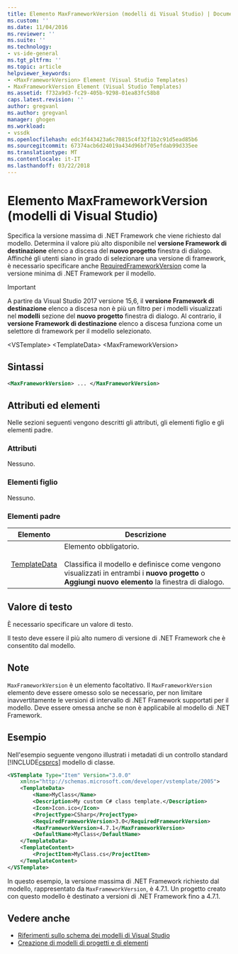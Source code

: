 ```yaml
---
title: Elemento MaxFrameworkVersion (modelli di Visual Studio) | Documenti Microsoft
ms.custom: ''
ms.date: 11/04/2016
ms.reviewer: ''
ms.suite: ''
ms.technology:
- vs-ide-general
ms.tgt_pltfrm: ''
ms.topic: article
helpviewer_keywords:
- <MaxFrameworkVersion> Element (Visual Studio Templates)
- MaxFrameworkVersion Element (Visual Studio Templates)
ms.assetid: f732a9d3-fc29-405b-9298-01ea83fc58b8
caps.latest.revision: ''
author: gregvanl
ms.author: gregvanl
manager: ghogen
ms.workload:
- vssdk
ms.openlocfilehash: edc3f443423a6c70815c4f32f1b2c91d5ead85b6
ms.sourcegitcommit: 67374acb6d24019a434d96bf705efdab99d335ee
ms.translationtype: MT
ms.contentlocale: it-IT
ms.lasthandoff: 03/22/2018
---
```

# <a name="maxframeworkversion-element-visual-studio-templates"></a>Elemento MaxFrameworkVersion (modelli di Visual Studio)

Specifica la versione massima di .NET Framework che viene richiesto dal modello. Determina il valore più alto disponibile nel **versione Framework di destinazione** elenco a discesa del **nuovo progetto** finestra di dialogo. Affinché gli utenti siano in grado di selezionare una versione di framework, è necessario specificare anche [RequiredFrameworkVersion](../extensibility/requiredframeworkversion-element-visual-studio-templates.md) come la versione minima di .NET Framework per il modello.

> [!IMPORTANT]
> A partire da Visual Studio 2017 versione 15,6, il **versione Framework di destinazione** elenco a discesa non è più un filtro per i modelli visualizzati nel **modelli** sezione del **nuovo progetto** finestra di dialogo. Al contrario, il **versione Framework di destinazione** elenco a discesa funziona come un selettore di framework per il modello selezionato.

 \<VSTemplate> \<TemplateData> \<MaxFrameworkVersion>

## <a name="syntax"></a>Sintassi

```xml
<MaxFrameworkVersion> ... </MaxFrameworkVersion>
```

## <a name="attributes-and-elements"></a>Attributi ed elementi
 Nelle sezioni seguenti vengono descritti gli attributi, gli elementi figlio e gli elementi padre.

### <a name="attributes"></a>Attributi
 Nessuno.

### <a name="child-elements"></a>Elementi figlio
 Nessuno.

### <a name="parent-elements"></a>Elementi padre

|Elemento|Descrizione|
|-------------|-----------------|
|[TemplateData](../extensibility/templatedata-element-visual-studio-templates.md)|Elemento obbligatorio.<br /><br /> Classifica il modello e definisce come vengono visualizzati in entrambi i **nuovo progetto** o **Aggiungi nuovo elemento** la finestra di dialogo.|

## <a name="text-value"></a>Valore di testo
 È necessario specificare un valore di testo.

 Il testo deve essere il più alto numero di versione di .NET Framework che è consentito dal modello.

## <a name="remarks"></a>Note

`MaxFrameworkVersion` è un elemento facoltativo. Il `MaxFrameworkVersion` elemento deve essere omesso solo se necessario, per non limitare inavvertitamente le versioni di intervallo di .NET Framework supportati per il modello. Deve essere omessa anche se non è applicabile al modello di .NET Framework.

## <a name="example"></a>Esempio

Nell'esempio seguente vengono illustrati i metadati di un controllo standard [!INCLUDE[csprcs](../data-tools/includes/csprcs_md.md)] modello di classe.

```xml
<VSTemplate Type="Item" Version="3.0.0"
    xmlns="http://schemas.microsoft.com/developer/vstemplate/2005">
    <TemplateData>
        <Name>MyClass</Name>
        <Description>My custom C# class template.</Description>
        <Icon>Icon.ico</Icon>
        <ProjectType>CSharp</ProjectType>
        <RequiredFrameworkVersion>3.0</RequiredFrameworkVersion>
        <MaxFrameworkVersion>4.7.1</MaxFrameworkVersion>
        <DefaultName>MyClass</DefaultName>
    </TemplateData>
    <TemplateContent>
        <ProjectItem>MyClass.cs</ProjectItem>
    </TemplateContent>
</VSTemplate>
```

In questo esempio, la versione massima di .NET Framework richiesto dal modello, rappresentato da `MaxFrameworkVersion`, è 4.7.1. Un progetto creato con questo modello è destinato a versioni di .NET Framework fino a 4.7.1.

## <a name="see-also"></a>Vedere anche

- [Riferimenti sullo schema dei modelli di Visual Studio](../extensibility/visual-studio-template-schema-reference.md)
- [Creazione di modelli di progetti e di elementi](../ide/creating-project-and-item-templates.md)
